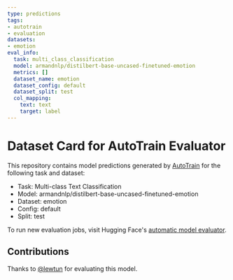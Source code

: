 ```yaml
---
type: predictions
tags:
- autotrain
- evaluation
datasets:
- emotion
eval_info:
  task: multi_class_classification
  model: armandnlp/distilbert-base-uncased-finetuned-emotion
  metrics: []
  dataset_name: emotion
  dataset_config: default
  dataset_split: test
  col_mapping:
    text: text
    target: label
---
```

# Dataset Card for AutoTrain Evaluator

This repository contains model predictions generated by [AutoTrain](https://huggingface.co/autotrain) for the following task and dataset:

* Task: Multi-class Text Classification
* Model: armandnlp/distilbert-base-uncased-finetuned-emotion
* Dataset: emotion
* Config: default
* Split: test

To run new evaluation jobs, visit Hugging Face's [automatic model evaluator](https://huggingface.co/spaces/autoevaluate/model-evaluator).

## Contributions

Thanks to [@lewtun](https://huggingface.co/lewtun) for evaluating this model.